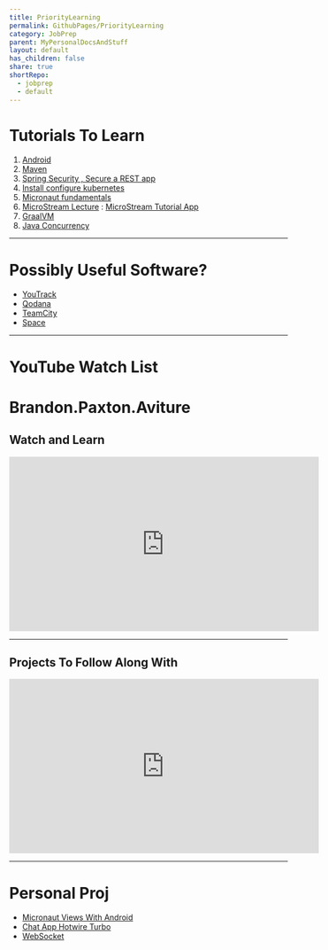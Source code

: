 ```yaml
---
title: PriorityLearning
permalink: GithubPages/PriorityLearning
category: JobPrep
parent: MyPersonalDocsAndStuff
layout: default
has_children: false
share: true
shortRepo:
  - jobprep
  - default            
---
```


# Tutorials To Learn

1. [Android](https://www.linkedin.com/learning/android-development-essential-training-1-your-first-app/your-first-android-app?u=103729738)
2. [Maven](https://www.linkedin.com/learning/introducing-maven/building-java-the-maven-way?contextUrn=urn%3Ali%3AlearningCollection%3A7085095211655163904&u=103729738)
3. [Spring Security , Secure a REST app](https://app.pluralsight.com/library/courses/spring-security-5-securing-rest-services/table-of-contents)
4. [Install configure kubernetes](https://app.pluralsight.com/library/courses/kubernetes-installation-configuration-fundamentals/table-of-contents)
5. [Micronaut fundamentals](https://app.pluralsight.com/library/courses/micronaut-fundamentals/table-of-contents)
6. [MicroStream Lecture](https://www.youtube.com/watch?v=5W6oVj0h6rQ&t=602s) : [MicroStream Tutorial App](https://guides.micronaut.io/latest/micronaut-microstream-persistence-gradle-java.html)
7. [GraalVM](https://www.graal.cloud/gcn/gcn-modules/database/micronaut-data-jdbc-repository/?buildTool=gradle&lang=java)
8. [Java Concurrency](https://www.linkedin.com/learning/java-advanced-concepts-for-high-performance-development/introduction-to-concurrency-in-java?contextUrn=urn%3Ali%3AlearningCollection%3A7085095211655163904&resume=false&u=103729738)

***    

# Possibly Useful Software?

- [YouTrack](https://www.jetbrains.com/youtrack/?source=google&medium=cpc&campaign=10594515075&term=youtrack&content=632524409028&gad=1&gclid=CjwKCAjwt52mBhB5EiwA05YKo75QYHNEw1esfAxcWOo7FnSg05MIV35fiBy0nmlDu71xUGFr1b-b-RoCDHwQAvD_BwE)
- [Qodana](https://www.jetbrains.com/qodana/)
- [TeamCity](https://www.jetbrains.com/teamcity/)
- [Space](https://www.jetbrains.com/space/)

***

# YouTube Watch List

# Brandon.Paxton.Aviture

## Watch and Learn

<iframe width="560" height="315" src="https://www.youtube.com/embed/videoseries?si=alzEVtqKXk2YrnG8&amp;list=PLuwDc-r5PDTizNjLrq7IlT3KCDzZ4q2Ok" title="YouTube video player" frameborder="0" allow="accelerometer; autoplay; clipboard-write; encrypted-media; gyroscope; picture-in-picture; web-share" allowfullscreen></iframe>

***

## Projects To Follow Along With

<iframe width="560" height="315" src="https://www.youtube.com/embed/videoseries?si=AsF69VqVhT-IA7NY&amp;list=PLuwDc-r5PDTgMgkPfnxP4IBNl9MgT0ms9" title="YouTube video player" frameborder="0" allow="accelerometer; autoplay; clipboard-write; encrypted-media; gyroscope; picture-in-picture; web-share" allowfullscreen></iframe>

---

# Personal Proj

- [Micronaut Views With Android](https://guides.micronaut.io/latest/tag-views.html)
- [Chat App Hotwire Turbo](https://guides.micronaut.io/latest/tag-hotwire.html)
- [WebSocket](https://guides.micronaut.io/latest/micronaut-websocket.html)